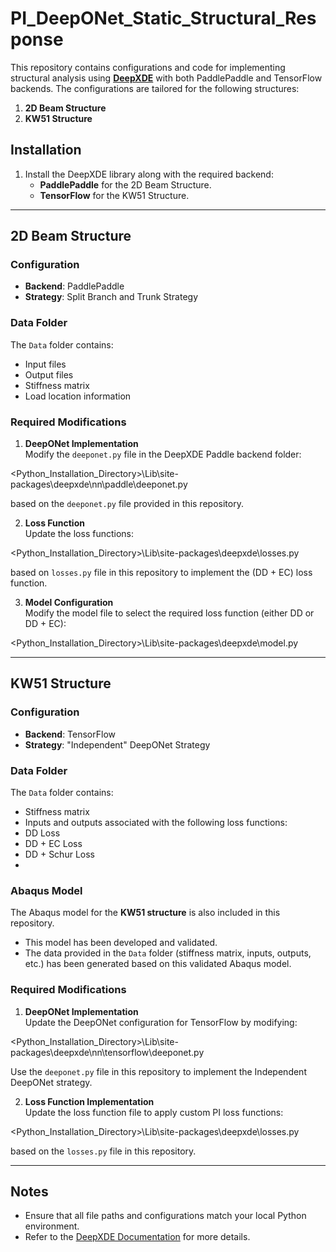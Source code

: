 # PI_DeepONet_Static_Structural_Response

This repository contains configurations and code for implementing structural analysis using [**DeepXDE**](https://deepxde.readthedocs.io/) with both PaddlePaddle and TensorFlow backends. The configurations are tailored for the following structures:  
1. **2D Beam Structure**  
2. **KW51 Structure**

## Installation

1. Install the DeepXDE library along with the required backend:  
   - **PaddlePaddle** for the 2D Beam Structure.  
   - **TensorFlow** for the KW51 Structure.  

---

## 2D Beam Structure

### Configuration
- **Backend**: PaddlePaddle  
- **Strategy**: Split Branch and Trunk Strategy  

### Data Folder
The `Data` folder contains:
- Input files  
- Output files  
- Stiffness matrix  
- Load location information  

### Required Modifications

1. **DeepONet Implementation**  
   Modify the `deeponet.py` file in the DeepXDE Paddle backend folder:
   
<Python_Installation_Directory>\Lib\site-packages\deepxde\nn\paddle\deeponet.py

based on the `deeponet.py` file provided in this repository.

2. **Loss Function**  
Update the loss functions:

<Python_Installation_Directory>\Lib\site-packages\deepxde\losses.py

based on `losses.py` file in this repository to implement the (DD + EC) loss function.

3. **Model Configuration**  
Modify the model file to select the required loss function (either DD or DD + EC):  

<Python_Installation_Directory>\Lib\site-packages\deepxde\model.py


---

## KW51 Structure

### Configuration
- **Backend**: TensorFlow  
- **Strategy**: "Independent" DeepONet Strategy  

### Data Folder
The `Data` folder contains:
- Stiffness matrix  
- Inputs and outputs associated with the following loss functions:  
- DD Loss  
- DD + EC Loss  
- DD + Schur Loss
- 
### Abaqus Model
The Abaqus model for the **KW51 structure** is also included in this repository.  
- This model has been developed and validated.  
- The data provided in the `Data` folder (stiffness matrix, inputs, outputs, etc.) has been generated based on this validated Abaqus model.

### Required Modifications

1. **DeepONet Implementation**  
Update the DeepONet configuration for TensorFlow by modifying:  

<Python_Installation_Directory>\Lib\site-packages\deepxde\nn\tensorflow\deeponet.py

Use the `deeponet.py` file in this repository to implement the Independent DeepONet strategy.

2. **Loss Function Implementation**  
Update the loss function file to apply custom PI loss functions:  

<Python_Installation_Directory>\Lib\site-packages\deepxde\losses.py

based on the `losses.py` file in this repository.

---


## Notes
- Ensure that all file paths and configurations match your local Python environment.  
- Refer to the [DeepXDE Documentation](https://deepxde.readthedocs.io/) for more details.  
